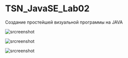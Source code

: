 # TSN_JavaSE_Lab02
Создание простейшей визуальной программы на JAVA

![srcreenshot](1.jpg)

![srcreenshot](2.jpg)

![srcreenshot](3.jpg)
